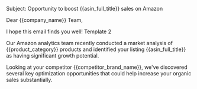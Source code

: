 Subject: Opportunity to boost {{asin_full_title}} sales on Amazon

Dear {{company_name}} Team,

I hope this email finds you well! Template 2

Our Amazon analytics team recently conducted a market analysis of {{product_category}} products and identified your listing {{asin_full_title}} as having significant growth potential.

Looking at your competitor {{competitor_brand_name}}, we've discovered several key optimization opportunities that could help increase your organic sales substantially.
